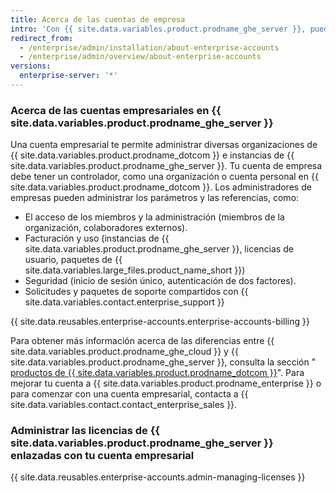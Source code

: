 ```yaml
---
title: Acerca de las cuentas de empresa
intro: 'Con {{ site.data.variables.product.prodname_ghe_server }}, puedes crear una cuenta empresarial para darle a los administradores una visibilidad centralizada y la administración de su uso de licencia y su facturación.'
redirect_from:
  - /enterprise/admin/installation/about-enterprise-accounts
  - /enterprise/admin/overview/about-enterprise-accounts
versions:
  enterprise-server: '*'
---
```


### Acerca de las cuentas empresariales en {{ site.data.variables.product.prodname_ghe_server }}

Una cuenta empresarial te permite administrar diversas organizaciones de {{ site.data.variables.product.prodname_dotcom }} e instancias de {{ site.data.variables.product.prodname_ghe_server }}. Tu cuenta de empresa debe tener un controlador, como una organización o cuenta personal en {{ site.data.variables.product.prodname_dotcom }}. Los administradores de empresas pueden administrar los parámetros y las referencias, como:

- El acceso de los miembros y la administración (miembros de la organización, colaboradores externos).
- Facturación y uso (instancias de {{ site.data.variables.product.prodname_ghe_server }}, licencias de usuario, paquetes de {{ site.data.variables.large_files.product_name_short }})
- Seguridad (inicio de sesión único, autenticación de dos factores).
- Solicitudes y paquetes de soporte compartidos con {{ site.data.variables.contact.enterprise_support }}

{{ site.data.reusables.enterprise-accounts.enterprise-accounts-billing }}

Para obtener más información acerca de las diferencias entre {{ site.data.variables.product.prodname_ghe_cloud }} y {{ site.data.variables.product.prodname_ghe_server }}, consulta la sección "[ productos de {{ site.data.variables.product.prodname_dotcom }}](/articles/githubs-products)". Para mejorar tu cuenta a {{ site.data.variables.product.prodname_enterprise }} o para comenzar con una cuenta empresarial, contacta a {{ site.data.variables.contact.contact_enterprise_sales }}.

### Administrar las licencias de {{ site.data.variables.product.prodname_ghe_server }} enlazadas con tu cuenta empresarial

{{ site.data.reusables.enterprise-accounts.admin-managing-licenses }}
